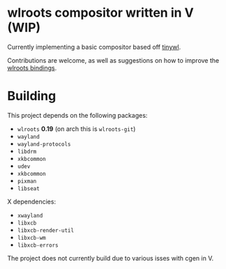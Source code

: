 # wlroots compositor written in V (WIP)

Currently implementing a basic compositor based off [tinywl](https://gitlab.freedesktop.org/wlroots/wlroots/-/blob/master/tinywl/tinywl.c?ref_type=heads).

Contributions are welcome, as well as suggestions on how to improve the [wlroots bindings](src/wlr).

# Building
This project depends on the following packages:
- `wlroots` **0.19** (on arch this is `wlroots-git`)
- `wayland`
- `wayland-protocols`
- `libdrm`
- `xkbcommon`
- `udev`
- `xkbcommon`
- `pixman`
- `libseat`

X dependencies:
- `xwayland`
- `libxcb`
- `libxcb-render-util`
- `libxcb-wm`
- `libxcb-errors`

The project does not currently build due to various isses with cgen in V.
